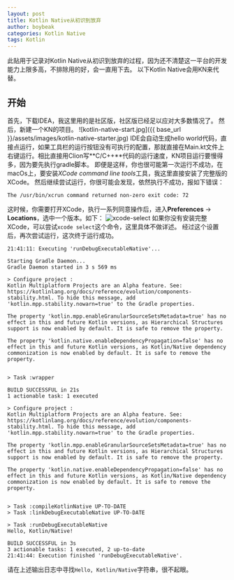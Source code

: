 ```yaml
---
layout: post
title: Kotlin Native从初识到放弃
author: boybeak
categories: Kotlin Native
tags: Kotlin
---
```


此贴用于记录对Kotlin Native从初识到放弃的过程，因为还不清楚这一平台的开发能力上限多高，不排除用的好，会一直用下去。
以下Kotlin Native会用KN来代替。

## 开始
首先，下载IDEA，我这里用的是社区版，社区版已经足以应对大多数情况了。
然后，新建一个KN的项目。
![kotlin-native-start.jpg]({{ base_url }}/assets/images/kotlin-native-starter.jpg)
IDE会自动生成hello world代码，直接点运行，如果工具栏的运行按钮没有可执行的配置，那就直接在Main.kt文件上右键运行。相比直接用Clion写**C/C++**代码的运行速度，KN项目运行要慢得多，因为要先执行gradle脚本。
即便是这样，你也很可能第一次运行不成功，在macOs上，要安装*XCode command line tools*工具，我这里直接安装了完整版的XCode。
然后继续尝试运行，你很可能会发现，依然执行不成功，报如下错误：
```log
The /usr/bin/xcrun command returned non-zero exit code: 72
```
这时候，你需要打开XCode，执行一系列同意操作后，进入**Preferences** -> **Locations**，选中一个版本。如下：
![xcode-select](%7B%7B%20base_url%20%7D%7D/assets/images/xcode-select.jpg)
如果你没有安装完整XCode，可以尝试`xcode select`这个命令，这里具体不做详述。
经过这个设置后，再次尝试运行，这次终于运行成功。
```log
21:41:11: Executing 'runDebugExecutableNative'...

Starting Gradle Daemon...
Gradle Daemon started in 3 s 569 ms

> Configure project :
Kotlin Multiplatform Projects are an Alpha feature. See: https://kotlinlang.org/docs/reference/evolution/components-stability.html. To hide this message, add 'kotlin.mpp.stability.nowarn=true' to the Gradle properties.

The property 'kotlin.mpp.enableGranularSourceSetsMetadata=true' has no effect in this and future Kotlin versions, as Hierarchical Structures support is now enabled by default. It is safe to remove the property.

The property 'kotlin.native.enableDependencyPropagation=false' has no effect in this and future Kotlin versions, as Kotlin/Native dependency commonization is now enabled by default. It is safe to remove the property.


> Task :wrapper

BUILD SUCCESSFUL in 21s
1 actionable task: 1 executed

> Configure project :
Kotlin Multiplatform Projects are an Alpha feature. See: https://kotlinlang.org/docs/reference/evolution/components-stability.html. To hide this message, add 'kotlin.mpp.stability.nowarn=true' to the Gradle properties.

The property 'kotlin.mpp.enableGranularSourceSetsMetadata=true' has no effect in this and future Kotlin versions, as Hierarchical Structures support is now enabled by default. It is safe to remove the property.

The property 'kotlin.native.enableDependencyPropagation=false' has no effect in this and future Kotlin versions, as Kotlin/Native dependency commonization is now enabled by default. It is safe to remove the property.


> Task :compileKotlinNative UP-TO-DATE
> Task :linkDebugExecutableNative UP-TO-DATE

> Task :runDebugExecutableNative
Hello, Kotlin/Native!

BUILD SUCCESSFUL in 3s
3 actionable tasks: 1 executed, 2 up-to-date
21:41:44: Execution finished 'runDebugExecutableNative'.
```
请在上述输出日志中寻找`Hello, Kotlin/Native`字符串，很不起眼。
